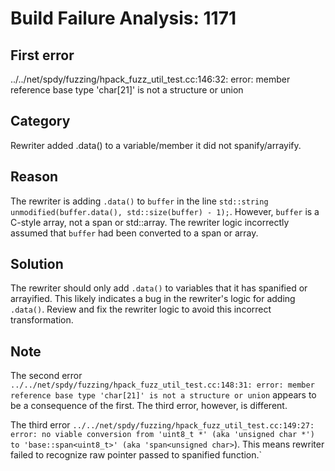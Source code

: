 # Build Failure Analysis: 1171

## First error

../../net/spdy/fuzzing/hpack_fuzz_util_test.cc:146:32: error: member reference base type 'char[21]' is not a structure or union

## Category
Rewriter added .data() to a variable/member it did not spanify/arrayify.

## Reason
The rewriter is adding `.data()` to `buffer` in the line `std::string unmodified(buffer.data(), std::size(buffer) - 1);`.  However, `buffer` is a C-style array, not a span or std::array. The rewriter logic incorrectly assumed that `buffer` had been converted to a span or array.

## Solution
The rewriter should only add `.data()` to variables that it has spanified or arrayified. This likely indicates a bug in the rewriter's logic for adding `.data()`. Review and fix the rewriter logic to avoid this incorrect transformation.

## Note
The second error `../../net/spdy/fuzzing/hpack_fuzz_util_test.cc:148:31: error: member reference base type 'char[21]' is not a structure or union` appears to be a consequence of the first. The third error, however, is different.

The third error `../../net/spdy/fuzzing/hpack_fuzz_util_test.cc:149:27: error: no viable conversion from 'uint8_t *' (aka 'unsigned char *') to 'base::span<uint8_t>' (aka 'span<unsigned char>`). This means rewriter failed to recognize raw pointer passed to spanified function.`
